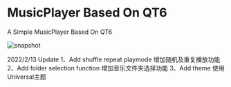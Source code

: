 # MusicPlayer Based On QT6
 A Simple MusicPlayer Based On QT6
 
 
 

![snapshot](https://user-images.githubusercontent.com/22540667/153740081-d1ef7fe4-33a5-497f-9ec9-dc982a9a56d4.png)

2022/2/13 Update
1、Add shuffle repeat playmode
增加随机及重复播放功能
2、Add folder selection function
增加音乐文件夹选择功能
3、Add theme
使用Universal主题
